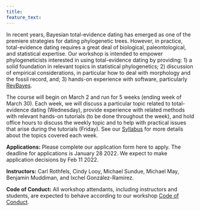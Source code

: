 ```yaml
---
title:
feature_text:
---
```


In recent years, Bayesian total-evidence dating has emerged as one of the premiere strategies for dating phylogenetic trees.
However, in practice, total-evidence dating requires a great deal of biological, paleontological, and statistical expertise.
Our workshop is intended to empower phylogeneticists interested in using total-evidence dating by providing: 1) a solid foundation in relevant topics in statistical phylogenetics; 2) discussion of empirical considerations, in particular how to deal with morphology and the fossil record, and; 3) hands-on experience with software, particularly [RevBayes](https://revbayes.github.io/).

The course will begin on March 2 and run for 5 weeks (ending week of March 30).
Each week, we will discuss a particular topic related to total-evidence dating (Wednesday), provide experience with related methods with relevant hands-on tutorials (to be done throughout the week), and hold office hours to discuss the weekly topic and to help with practical issues that arise during the tutorials (Friday).
See our [Syllabus]({{site.baseurl}}/syllabus) for more details about the topics covered each week.

**Applications:** Please complete our application form here to apply. The deadline for applications is January 28 2022. We expect to make application decisions by Feb 11 2022.

**Instructors:** Carl Rothfels, Cindy Looy, Michael Sundue, Michael May, Benjamin Muddiman, and Ixchel Gonz&aacute;lez-Ram&iacute;rez.

**Code of Conduct:** All workshop attendants, including instructors and students, are expected to behave according to our workshop [Code of Conduct]({{site.baseurl}}/coc).

